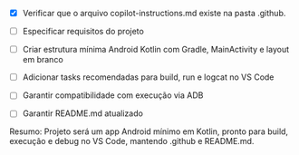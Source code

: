 - [x] Verificar que o arquivo copilot-instructions.md existe na pasta .github.

- [ ] Especificar requisitos do projeto
- [ ] Criar estrutura mínima Android Kotlin com Gradle, MainActivity e layout em branco
- [ ] Adicionar tasks recomendadas para build, run e logcat no VS Code
- [ ] Garantir compatibilidade com execução via ADB
- [ ] Garantir README.md atualizado

Resumo: Projeto será um app Android mínimo em Kotlin, pronto para build, execução e debug no VS Code, mantendo .github e README.md.
